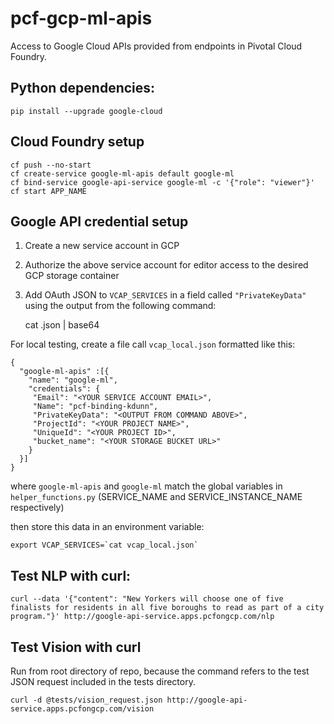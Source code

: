 # pcf-gcp-ml-apis
Access to Google Cloud APIs provided from endpoints in Pivotal Cloud Foundry.

## Python dependencies:

`pip install --upgrade google-cloud`

## Cloud Foundry setup

    cf push --no-start
    cf create-service google-ml-apis default google-ml
    cf bind-service google-api-service google-ml -c '{"role": "viewer"}'
    cf start APP_NAME

## Google API credential setup

 1. Create a new service account in GCP
 2. Authorize the above service account for editor access to the desired GCP storage container
 3. Add OAuth JSON to `VCAP_SERVICES` in a field called `"PrivateKeyData"` using the output from the following command:

    cat <FILENAME FROM GCP>.json | base64

For local testing, create a file call `vcap_local.json` formatted like this:

```
{
  "google-ml-apis" :[{
    "name": "google-ml",
    "credentials": {
     "Email": "<YOUR SERVICE ACCOUNT EMAIL>",
     "Name": "pcf-binding-kdunn",
     "PrivateKeyData": "<OUTPUT FROM COMMAND ABOVE>",
     "ProjectId": "<YOUR PROJECT NAME>",
     "UniqueId": "<YOUR PROJECT ID>",
     "bucket_name": "<YOUR STORAGE BUCKET URL>"
    }
  }]
}
```

where `google-ml-apis` and `google-ml` match the global variables in `helper_functions.py` (SERVICE_NAME and SERVICE_INSTANCE_NAME respectively)

then store this data in an environment variable:

    export VCAP_SERVICES=`cat vcap_local.json`

## Test NLP with curl:

`curl --data '{"content": "New Yorkers will choose one of five finalists for residents in all five boroughs to read as part of a city program."}' http://google-api-service.apps.pcfongcp.com/nlp`

## Test Vision with curl

Run from root directory of repo, because the command refers to the test JSON 
request included in the tests directory.

`curl -d @tests/vision_request.json http://google-api-service.apps.pcfongcp.com/vision`
